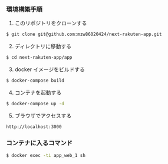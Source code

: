 ### 環境構築手順

1. このリポジトリをクローンする

```bash
$ git clone git@github.com:mzw86020424/next-rakuten-app.git
```

2. ディレクトリに移動する

```bash
$ cd next-rakuten-app/app
```

3. docker イメージをビルドする

```bash
$ docker-compose build
```

4. コンテナを起動する

```bash
$ docker-compose up -d
```

5. ブラウザでアクセスする

```bash
http://localhost:3000
```

### コンテナに入るコマンド

```bash
$ docker exec -ti app_web_1 sh
```
